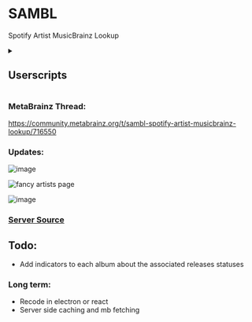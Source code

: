 # SAMBL

Spotify Artist MusicBrainz Lookup

<details>
<summary><h2>Userscripts</h2></summary>
<h3><a href="https://github.com/Lioncat6/MusicBrainz-UserScripts?tab=readme-ov-file#mb-release-seeding-helper" target="_blank"> MB Release Seeding Helper [Lioncat6]</a></h3>
 <img src="https://github.com/user-attachments/assets/012af33b-4e9b-4ef1-81a3-b5b2bbc617d7">

  > Enables the seeding of MusicBrainz release editor fields via URL parameters. Fixes MBS-13688.

 <b>Allows SAMBL to edit releases</b>
<h3><a href="https://github.com/Lioncat6/MusicBrainz-UserScripts?tab=readme-ov-file#musicbrainz-artist-sambl-button" target="_blank">Artist Page SAMBL Button [Lioncat6]</a></h3>
<img src="https://github.com/user-attachments/assets/ea547dce-168a-4aaa-bdb6-eee3542735be">
<h3><a href="https://github.com/mistwyrm/MusicBrainzScripts/tree/main?tab=readme-ov-file#artist-image-helper" target="_blank">Artist Image Helper</a> [<a href="https://github.com/mistwyrm" target="_blank">mistwyrm</a>]</h3>
<img src="https://github.com/user-attachments/assets/84e6976c-7e21-4e5b-9d5a-4c7a7a82e217">
 
Description from source:
 
 > Prefills an archive.org picture url on MusicBrainz when the artist image on SAMBL is clicked.
 > This should be used with the Wayback Machine browser plugin set to automatically archive web pages you visit. If you do not use the plugin, make sure you click the image link on MusicBrainz to make sure a snapshot of it exists.
 > I recommend pairing this script with zabe40's MusicBrainz Entity Images script that displays images linked to entities on their MusicBrainz pages.
</details>

### MetaBrainz Thread:

https://community.metabrainz.org/t/sambl-spotify-artist-musicbrainz-lookup/716550

### Updates:

![image](https://github.com/Lioncat6/SAMBL/assets/95449321/832aad23-41fa-42bb-ad12-eac6c0db7fb7)

![fancy artists page](https://github.com/user-attachments/assets/1d266147-9349-4571-bb4b-4e094ea7306d)

![image](https://github.com/user-attachments/assets/932af203-8955-4f84-957f-0030398f5e18)

### [Server Source](https://github.com/Lioncat6/Spotify-ALTAPI/)

## Todo:

- Add indicators to each album about the associated releases statuses

### Long term:

- Recode in electron or react
- Server side caching and mb fetching
